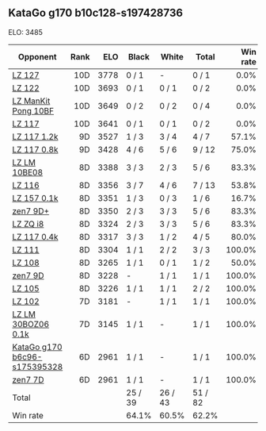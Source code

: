 ## KataGo g170 b10c128-s197428736 ##

ELO: 3485

Opponent | Rank | ELO | Black | White | Total | Win rate
---------|-----:|----:|-------|-------|-------|-------:
[LZ 127](LZ%20127.md) | 10D | 3778 | 0 / 1 | - | 0 / 1 | 0.0%
[LZ 122](LZ%20122.md) | 10D | 3693 | 0 / 1 | 0 / 1 | 0 / 2 | 0.0%
[LZ ManKit Pong 10BF](LZ%20ManKit%20Pong%2010BF.md) | 10D | 3649 | 0 / 2 | 0 / 2 | 0 / 4 | 0.0%
[LZ 117](LZ%20117.md) | 10D | 3641 | 0 / 1 | 0 / 1 | 0 / 2 | 0.0%
[LZ 117 1.2k](LZ%20117%201.2k.md) | 9D | 3527 | 1 / 3 | 3 / 4 | 4 / 7 | 57.1%
[LZ 117 0.8k](LZ%20117%200.8k.md) | 9D | 3428 | 4 / 6 | 5 / 6 | 9 / 12 | 75.0%
[LZ LM 10BE08](LZ%20LM%2010BE08.md) | 8D | 3388 | 3 / 3 | 2 / 3 | 5 / 6 | 83.3%
[LZ 116](LZ%20116.md) | 8D | 3356 | 3 / 7 | 4 / 6 | 7 / 13 | 53.8%
[LZ 157 0.1k](LZ%20157%200.1k.md) | 8D | 3351 | 1 / 3 | 0 / 3 | 1 / 6 | 16.7%
[zen7 9D+](zen7%209D+.md) | 8D | 3350 | 2 / 3 | 3 / 3 | 5 / 6 | 83.3%
[LZ ZQ i8](LZ%20ZQ%20i8.md) | 8D | 3324 | 2 / 3 | 3 / 3 | 5 / 6 | 83.3%
[LZ 117 0.4k](LZ%20117%200.4k.md) | 8D | 3317 | 3 / 3 | 1 / 2 | 4 / 5 | 80.0%
[LZ 111](LZ%20111.md) | 8D | 3304 | 1 / 1 | 2 / 2 | 3 / 3 | 100.0%
[LZ 108](LZ%20108.md) | 8D | 3265 | 1 / 1 | 0 / 1 | 1 / 2 | 50.0%
[zen7 9D](zen7%209D.md) | 8D | 3228 | - | 1 / 1 | 1 / 1 | 100.0%
[LZ 105](LZ%20105.md) | 8D | 3226 | 1 / 1 | 1 / 1 | 2 / 2 | 100.0%
[LZ 102](LZ%20102.md) | 7D | 3181 | - | 1 / 1 | 1 / 1 | 100.0%
[LZ LM 30BOZ06 0.1k](LZ%20LM%2030BOZ06%200.1k.md) | 7D | 3145 | 1 / 1 | - | 1 / 1 | 100.0%
[KataGo g170 b6c96-s175395328](KataGo%20g170%20b6c96-s175395328.md) | 6D | 2961 | 1 / 1 | - | 1 / 1 | 100.0%
[zen7 7D](zen7%207D.md) | 6D | 2961 | 1 / 1 | - | 1 / 1 | 100.0%
Total | | | 25 / 39 | 26 / 43 | 51 / 82 | 
Win rate| | | 64.1% | 60.5% | 62.2% | 
